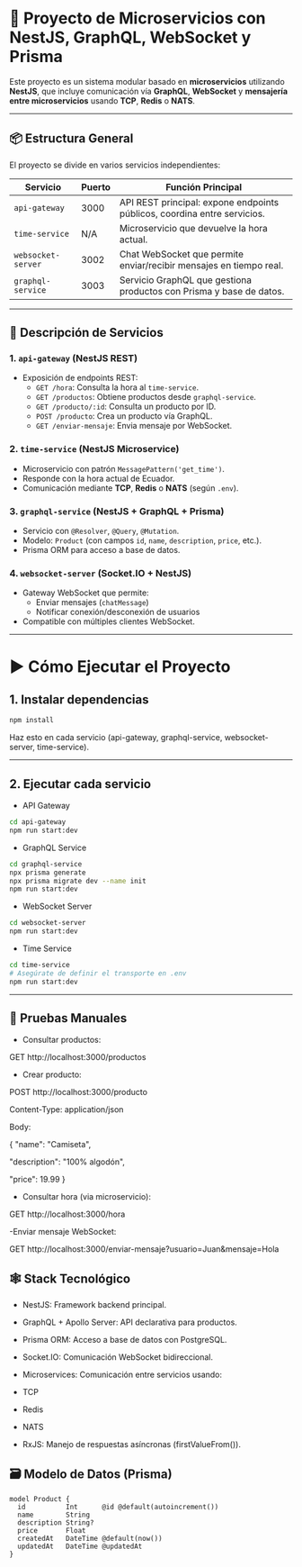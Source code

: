# 🧩 Proyecto de Microservicios con NestJS, GraphQL, WebSocket y Prisma

Este proyecto es un sistema modular basado en **microservicios** utilizando **NestJS**, que incluye comunicación vía **GraphQL**, **WebSocket** y **mensajería entre microservicios** usando **TCP**, **Redis** o **NATS**.

---

## 📦 Estructura General

El proyecto se divide en varios servicios independientes:

| Servicio            | Puerto | Función Principal                                                                 |
|---------------------|--------|-----------------------------------------------------------------------------------|
| `api-gateway`       | 3000   | API REST principal: expone endpoints públicos, coordina entre servicios.         |
| `time-service`      | N/A    | Microservicio que devuelve la hora actual.                                       |
| `websocket-server`  | 3002   | Chat WebSocket que permite enviar/recibir mensajes en tiempo real.               |
| `graphql-service`   | 3003   | Servicio GraphQL que gestiona productos con Prisma y base de datos.              |

---

## 🧠 Descripción de Servicios

### 1. `api-gateway` (NestJS REST)

- Exposición de endpoints REST:
  - `GET /hora`: Consulta la hora al `time-service`.
  - `GET /productos`: Obtiene productos desde `graphql-service`.
  - `GET /producto/:id`: Consulta un producto por ID.
  - `POST /producto`: Crea un producto vía GraphQL.
  - `GET /enviar-mensaje`: Envia mensaje por WebSocket.

### 2. `time-service` (NestJS Microservice)

- Microservicio con patrón `MessagePattern('get_time')`.
- Responde con la hora actual de Ecuador.
- Comunicación mediante **TCP**, **Redis** o **NATS** (según `.env`).

### 3. `graphql-service` (NestJS + GraphQL + Prisma)

- Servicio con `@Resolver`, `@Query`, `@Mutation`.
- Modelo: `Product` (con campos `id`, `name`, `description`, `price`, etc.).
- Prisma ORM para acceso a base de datos.

### 4. `websocket-server` (Socket.IO + NestJS)

- Gateway WebSocket que permite:
  - Enviar mensajes (`chatMessage`)
  - Notificar conexión/desconexión de usuarios
- Compatible con múltiples clientes WebSocket.

---

# ▶️ Cómo Ejecutar el Proyecto

## 1. Instalar dependencias
```bash
npm install
```
Haz esto en cada servicio (api-gateway, graphql-service, websocket-server, time-service).

---

## 2. Ejecutar cada servicio
- API Gateway
```bash
cd api-gateway
npm run start:dev
```

- GraphQL Service
```bash
cd graphql-service
npx prisma generate
npx prisma migrate dev --name init
npm run start:dev
```

- WebSocket Server
```bash
cd websocket-server
npm run start:dev
```

- Time Service 
```bash
cd time-service
# Asegúrate de definir el transporte en .env
npm run start:dev
```

---

## 🧪 Pruebas Manuales
- Consultar productos:

GET http://localhost:3000/productos

- Crear producto:

POST http://localhost:3000/producto

Content-Type: application/json

Body:

{
  "name": "Camiseta",
  
  "description": "100% algodón",
  
  "price": 19.99
}
- Consultar hora (via microservicio):

GET http://localhost:3000/hora

-Enviar mensaje WebSocket:

GET http://localhost:3000/enviar-mensaje?usuario=Juan&mensaje=Hola

## 🕸️ Stack Tecnológico
- NestJS: Framework backend principal.

- GraphQL + Apollo Server: API declarativa para productos.

- Prisma ORM: Acceso a base de datos con PostgreSQL.

- Socket.IO: Comunicación WebSocket bidireccional.

- Microservices: Comunicación entre servicios usando:

- TCP

- Redis

- NATS

- RxJS: Manejo de respuestas asíncronas (firstValueFrom()).

## 🗃️ Modelo de Datos (Prisma)
```prisma
model Product {
  id          Int      @id @default(autoincrement())
  name        String
  description String?
  price       Float
  createdAt   DateTime @default(now())
  updatedAt   DateTime @updatedAt
}
```              